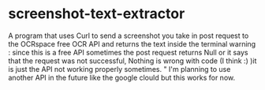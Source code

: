 # screenshot-text-extractor
A program that uses Curl to send a screenshot  you take in post request to the OCRspace free OCR  API  and returns the text inside the terminal  warning : since this is a free API sometimes the post request returns Null or it says that the request was not successful, Nothing is wrong with code (I think :) )it is just the API not working properly sometimes. "
I'm planning to use another API in the future like the google clould but this works for now. 
